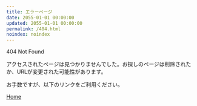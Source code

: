 ```yaml
---
title: エラーページ
date: 2055-01-01 00:00:00
updated: 2055-01-01 00:00:00
permalink: /404.html
noindex: noindex
---
```


404 Not Found

アクセスされたページは見つかりませんでした。お探しのページは削除されたか、URLが変更された可能性があります。

お手数ですが、以下のリンクをご利用ください。

<p><a class="pure-button" href="/">Home</a></p>

